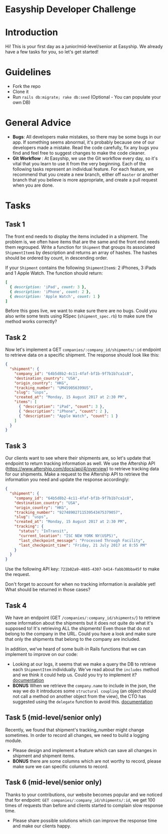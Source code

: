 # Easyship Developer Challenge

# Introduction

Hi! This is your first day as a junior/mid-level/senior at Easyship. We already have a few tasks for you, so let's get started!

# Guidelines

- Fork the repo
- Clone it
- Run `rails db:migrate; rake db:seed` (Optional - You can populate your own DB)

# General Advice

- **Bugs**: All developers make mistakes, so there may be some bugs in our app. If something seems abnormal, it's probably because one of our developers made a mistake. Read the code carefully, fix any bugs you find and feel free to suggest changes to make the code cleaner.
- **Git Workflow** : At Easyship, we use the Git workflow every day, so it's vital that you learn to use it from the very beginning. Each of the following tasks represent an individual feature. For each feature, we recommend that you create a new branch, either off `master` or another branch that you believe is more appropriate, and create a pull request when you are done.

# Tasks

## Task 1

The front end needs to display the items included in a shipment. The problem is, we often have items that are the same and the front end needs them regrouped. Write a function for `Shipment` that groups its associated `ShipmentItem`s by description and returns an array of hashes. The hashes should be ordered by count, in descending order.

If your `Shipment` contains the following `ShipmentItem`s: 2 iPhones, 3 iPads and 1 Apple Watch. The function should return:

```ruby
[
  { description: 'iPad', count: 3 },
  { description: 'iPhone', count: 2 },
  { description: 'Apple Watch', count: 1 }
]
```

Before this goes live, we want to make sure there are no bugs. Could you also write some tests using RSpec (`shipment_spec.rb`) to make sure the method works correctly?

## Task 2

Now let's implement a GET `companies/:company_id/shipments/:id` endpoint to retrieve data on a specific shipment. The response should look like this:

```json
{
  "shipment": {
    "company_id": "64b5d8b2-4c11-4faf-bf1b-9f7b1b7ca1c8",
    "destination_country": "USA",
    "origin_country": "HKG",
    "tracking_number": "UM459056399US",
    "slug": "usps",
    "created_at": "Monday, 15 August 2017 at 2:30 PM",
    "items": [
      { "description": "iPad", "count": 3 },
      { "description": "iPhone", "count": 2 },
      { "description": "Apple Watch", "count": 1 }
    ]
  }
}
```

## Task 3

Our clients want to see where their shipments are, so let's update that endpoint to return tracking information as well. We use the Aftership API (https://www.aftership.com/docs/api/4/overview) to retrieve tracking data for our shipments. Make a request to the Aftership API to retrieve the information you need and update the response accordingly:

```json
{
  "shipment": {
    "company_id": "64b5d8b2-4c11-4faf-bf1b-9f7b1b7ca1c8",
    "destination_country": "USA",
    "origin_country": "HKG",
    "tracking_number": "92748902711539543475379057",
    "slug": "usps",
    "created_at": "Monday, 15 August 2017 at 2:30 PM",
    "tracking": {
      "status": "InTransit",
      "current_location": "ISC NEW YORK NY(USPS)",
      "last_checkpoint_message": "Processed Through Facility",
      "last_checkpoint_time": "Friday, 21 July 2017 at 8:55 PM"
    }
  }
}
```

Use the following API key: `721b02a9-4885-4307-b414-fabb30bba45f` to make the request.

Don't forget to account for when no tracking information is available yet! What should be returned in those cases?

## Task 4

We have an endpoint (GET `/companies/:company_id/shipments/`) to retrieve some information about the shipments but it does not quite do what it's supposed to! It's retrieving ALL the shipments! Even those that do not belong to the company in the URL. Could you have a look and make sure that only the shipments that belong to the company are included.

In addition, we've heard of some built-in Rails functions that we can implement to improve on our code:

- Looking at our logs, it seems that we make a query the DB to retrieve each `ShipmentItem` individually. We've read about the `includes` method and we think it could help us. Could you try to implement it? [documentation](https://apidock.com/rails/ActiveRecord/QueryMethods/includes)
- **BONUS** When we retrieve the `company.name` to include in the json, the way we do it introduces some `structural coupling` (an object should not call a method on another object from the view), the CTO has suggested using the `delegate` function to avoid this. [documentation](https://apidock.com/rails/Module/delegate)


## Task 5 (mid-level/senior only)

Recently, we found that shipment's tracking_number might change sometimes. In order to record all changes, we need to build a logging module.

- Please design and implement a feature which can save all changes in shipment and shipment items.
- **BONUS** there are some columns which are not worthy to record, please make sure we can specific columns to record.

## Task 6 (mid-level/senior only)

Thanks to your contributions, our website becomes popular and we noticed that for endpoint: `GET companies/:company_id/shipments/:id`, we get 100 times of requests than before and clients started to complain slow response time.

- Please share possible solutions which can improve the response time and make our clients happy.
